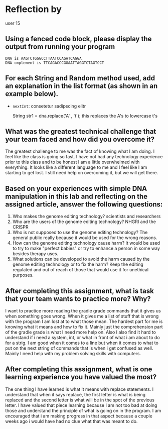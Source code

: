 # Reflection by

user 15

## Using a fenced code block, please display the output from running your program

```
DNA is AAGTCTGGGCCTTAATCCAGATCAGGA
DNA cmplement is TTCAGACCCGGAATTAGGTCTAGTCCT

```

## For each String and Random method used, add an explanation in the list format (as shown in an example below).

- `nextInt`: consetetur sadipscing elitr

  String str1 = dna.replace('A' , 't'); this replaces the A's to lowercase t's

## What was the greatest technical challenge that your team faced and how did you overcome it?
The greatest challenge to me was the fact of knowing what I am doing. I feel like the class is going so fast. I have not had any technology experience prior to this class and to be honest I am a little overwhelmed with everything. It looks like a different language to me and I feel like I am starting to get lost. I still need help on overcoming it, but we will get there.

## Based on your experiences with simple DNA manipulation in this lab and reflecting on the assigned article, answer the following questions:

1. Who makes the genome editing technology?
scientists and researchers
2. Who are the users of the genome editing technology?
NHGRI and the CRISPR
3. Who is not supposed to use the genome editing technology?
The general public really because it would be used for the wrong reasons.
4. How can the genome editing technology cause harm?
It would be used to try to make "perfect babies" or try to enhance a person in some way besides therapy uses.
5. What solutions can be developed to avoid the harm caused by the genome editing technology or to fix the harm?
Keep the editing regulated and out of reach of those that would use it for unethical purposes.

## After completing this assignment, what is task that your team wants to practice more? Why?
I want to practice more reading the gradle grade commands that it gives us when something goes wrong. When it gives me a list of stuff that is wrong with the program I am lost at to what those mean. The hardest part for me is knowing what it means and how to fix it. Mainly just the comprehension part of the gradle grade is what I need more help on. Also I also find it hard to understand if i need a system, int, or what in front of what i am about to do for a strig. I am good when it comes to a line but when it comes to what to put on the next string of commands that is when i get confused as well. Mainly I need help with my problem solving skills with computers.

## After completing this assignment, what is one learning experience you have valued the most?
The one thing I have learned is what it means with replace statements. I understand that when it says replace, the first letter is what is being replaced and the second letter is what will be in the spot of the previous letter. I have valued that piece learning because I am not too bad at doing those and understand the principle of what is going on in the program. I am encouraged that i am making progress in that aspect because a couple weeks ago i would have had no clue what that was meant to do.
